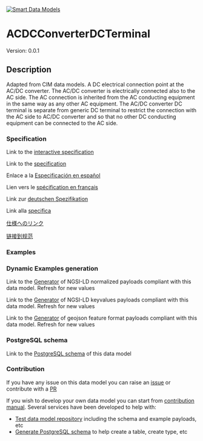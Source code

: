 [![Smart Data Models](https://smartdatamodels.org/wp-content/uploads/2022/01/SmartDataModels_logo.png "Logo")](https://smartdatamodels.org)
# ACDCConverterDCTerminal
Version: 0.0.1

## Description 

Adapted from CIM data models. A DC electrical connection point at the AC/DC converter. The AC/DC converter is electrically connected also to the AC side. The AC connection is inherited from the AC conducting equipment in the same way as any other AC equipment. The AC/DC converter DC terminal is separate from generic DC terminal to restrict the connection with the AC side to AC/DC converter and so that no other DC conducting equipment can be connected to the AC side.
### Specification

Link to the [interactive specification](https://swagger.lab.fiware.org/?url=https://smart-data-models.github.io/dataModel.EnergyCIM/ACDCConverterDCTerminal/swagger.yaml)

Link to the [specification](https://github.com/smart-data-models/dataModel.EnergyCIM/blob/master/ACDCConverterDCTerminal/doc/spec.md)

Enlace a la [Especificación en español](https://github.com/smart-data-models/dataModel.EnergyCIM/blob/master/ACDCConverterDCTerminal/doc/spec_ES.md)

Lien vers le [spécification en français](https://github.com/smart-data-models/dataModel.EnergyCIM/blob/master/ACDCConverterDCTerminal/doc/spec_FR.md)

Link zur [deutschen Spezifikation](https://github.com/smart-data-models/dataModel.EnergyCIM/blob/master/ACDCConverterDCTerminal/doc/spec_DE.md)

Link alla [specifica](https://github.com/smart-data-models/dataModel.EnergyCIM/blob/master/ACDCConverterDCTerminal/doc/spec_IT.md)

[仕様へのリンク](https://github.com/smart-data-models/dataModel.EnergyCIM/blob/master/ACDCConverterDCTerminal/doc/spec_JA.md)

[链接到规范](https://github.com/smart-data-models/dataModel.EnergyCIM/blob/master/ACDCConverterDCTerminal/doc/spec_ZH.md)
### Examples
### Dynamic Examples generation

Link to the [Generator](https://smartdatamodels.org/extra/ngsi-ld_generator.php?schemaUrl=https://raw.githubusercontent.com/smart-data-models/dataModel.EnergyCIM/master/ACDCConverterDCTerminal/schema.json&email=info@smartdatamodels.org) of NGSI-LD normalized payloads compliant with this data model. Refresh for new values

Link to the [Generator](https://smartdatamodels.org/extra/ngsi-ld_generator_keyvalues.php?schemaUrl=https://raw.githubusercontent.com/smart-data-models/dataModel.EnergyCIM/master/ACDCConverterDCTerminal/schema.json&email=info@smartdatamodels.org) of NGSI-LD keyvalues payloads compliant with this data model. Refresh for new values

Link to the [Generator](https://smartdatamodels.org/extra/geojson_features_generator.php?schemaUrl=https://raw.githubusercontent.com/smart-data-models/dataModel.EnergyCIM/master/ACDCConverterDCTerminal/schema.json&email=info@smartdatamodels.org) of geojson feature format payloads compliant with this data model. Refresh for new values
### PostgreSQL schema

Link to the [PostgreSQL schema](https://smart-data-models.github.io/dataModel.EnergyCIM/ACDCConverterDCTerminal/schema.sql) of this data model
### Contribution

 If you have any issue on this data model you can raise an [issue](https://github.com/smart-data-models/dataModel.EnergyCIM/issues)  or contribute with a [PR](https://github.com/smart-data-models/dataModel.EnergyCIM/pulls)

 If you wish to develop your own data model you can start from [contribution manual](https://bit.ly/contribution_manual). Several services have been developed to help with: 
 - [Test data model repository](https://smartdatamodels.org/index.php/data-models-contribution-api/) including the schema and example payloads, etc
 - [Generate PostgreSQL schema](https://smartdatamodels.org/index.php/sql-service/) to help create a table, create type, etc